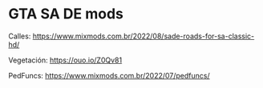 # GTA SA DE mods



Calles: https://www.mixmods.com.br/2022/08/sade-roads-for-sa-classic-hd/

Vegetación: https://ouo.io/Z0Qv81

PedFuncs: https://www.mixmods.com.br/2022/07/pedfuncs/
